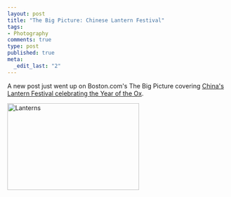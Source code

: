 ```yaml
--- 
layout: post
title: "The Big Picture: Chinese Lantern Festival"
tags: 
- Photography
comments: true
type: post
published: true
meta: 
  _edit_last: "2"
---
```

A new post just went up on Boston.com's The Big Picture covering <a href="http://www.boston.com/bigpicture/2009/02/chinas_lantern_festival_and_an.html">China's Lantern Festival celebrating the Year of the Ox</a>.

<a href="http://brethorsting.com/blog/wp-content/uploads/2009/02/l14_17883345.jpg"><img src="http://brethorsting.com/blog/wp-content/uploads/2009/02/l14_17883345-300x198.jpg" alt="Lanterns" title="Lanterns" width="300" height="198" class="alignnone size-medium wp-image-1084" /></a>


